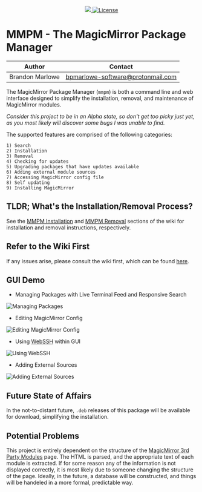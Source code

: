 <p align="center">
  <a href="https://www.paypal.com/cgi-bin/webscr?cmd=_donations&business=L2ML7F8DTMAT2&currency_code=USD&source=ur">
    <img src="https://img.shields.io/badge/Donate-PayPal-green.svg">
  </a>
  <a href="http://choosealicense.com/licenses/mit">
    <img src="https://img.shields.io/badge/license-MIT-blue.svg" alt="License">
  </a>
</p>

# MMPM - The MagicMirror Package Manager

| Author          | Contact                           |
| --------------- | --------------------------------- |
| Brandon Marlowe | bpmarlowe-software@protonmail.com |

The MagicMirror Package Manager (`mmpm`) is both a command line and web interface designed to simplify the installation, removal, and maintenance of MagicMirror modules.

<i>Consider this project to be in an Alpha state, so don't get too picky just yet, as you most likely will discover some bugs I was unable to find.</i>

The supported features are comprised of the following categories:

    1) Search
    2) Installation
    3) Removal
    4) Checking for updates
    5) Upgrading packages that have updates available
    6) Adding external module sources
    7) Accessing MagicMirror config file
    8) Self updating
    9) Installing MagicMirror

## TLDR; What's the Installation/Removal Process?

See the [MMPM Installation](https://github.com/Bee-Mar/mmpm/wiki/MMPM-Installation) and [MMPM Removal](https://github.com/Bee-Mar/mmpm/wiki/MMPM-Removal) sections of the wiki for installation and removal instructions, respectively.

## Refer to the Wiki First

If any issues arise, please consult the wiki first, which can be found [here](https://github.com/Bee-Mar/mmpm/wiki).

## GUI Demo

- Managing Packages with Live Terminal Feed and Responsive Search

![Managing Packages](https://media.giphy.com/media/MEuuL0fOIzcejxWATL/giphy.gif)

- Editing MagicMirror Config

![Editing MagicMirror Config](https://media.giphy.com/media/XDdeJQpzZRRwrylBVg/giphy.gif)

- Using [WebSSH](https://github.com/huashengdun/webssh) within GUI

![Using WebSSH](https://media.giphy.com/media/gkLZiyqWfDqcH0tHE0/giphy.gif)

- Adding External Sources

![Adding External Sources](https://media.giphy.com/media/loAdplweaF3BpyGS1M/giphy.gif)


## Future State of Affairs

In the not-to-distant future, `.deb` releases of this package will be available for download, simplifying the installation.

## Potential Problems

This project is entirely dependent on the structure of the [MagicMirror 3rd Party Modules](https://github.com/MichMich/MagicMirror/wiki/3rd-Party-Modules) page. The HTML is parsed, and the appropriate text of each module is extracted. If for some reason any of the information is not displayed correctly, it is most likely due to someone changing the structure of the page. Ideally, in the future, a database will be constructed, and things will be handeled in a more formal, predictable way.
